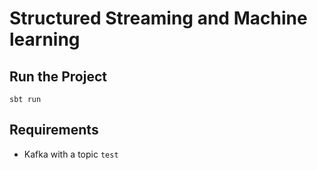 # Structured Streaming and Machine learning

## Run the Project
```
sbt run
```

## Requirements
* Kafka with a topic `test`
